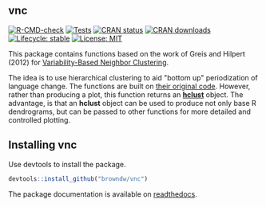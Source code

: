 ## vnc

[![R-CMD-check](https://github.com/browndw/vnc/workflows/R-CMD-check/badge.svg)](https://github.com/browndw/vnc/actions)
[![Tests](https://github.com/browndw/vnc/workflows/Tests/badge.svg)](https://github.com/browndw/vnc/actions)
[![CRAN status](https://www.r-pkg.org/badges/version/vnc)](https://CRAN.R-project.org/package=vnc)
[![CRAN downloads](https://cranlogs.r-pkg.org/badges/vnc)](https://cran.r-project.org/package=vnc)
[![Lifecycle: stable](https://img.shields.io/badge/lifecycle-stable-brightgreen.svg)](https://lifecycle.r-lib.org/articles/stages.html#stable)
[![License: MIT](https://img.shields.io/badge/License-MIT-yellow.svg)](https://opensource.org/licenses/MIT)

This package contains functions based on the work of Greis and Hilpert (2012) for [Variability-Based Neighbor Clustering](https://www.oxfordhandbooks.com/view/10.1093/oxfordhb/9780199922765.001.0001/oxfordhb-9780199922765-e-14).

The idea is to use hierarchical clustering to aid "bottom up" periodization of language change. The functions are built on [their original code](http://global.oup.com/us/companion.websites/fdscontent/uscompanion/us/static/companion.websites/nevalainen/Gries-Hilpert_web_final/vnc.individual.html). However, rather than producing a plot, this function returns an [**hclust**](https://www.rdocumentation.org/packages/stats/versions/3.6.2/topics/hclust) object. The advantage, is that an **hclust** object can be used to produce not only base R dendrograms, but can be passed to other functions for more detailed and controlled plotting.

## Installing vnc

Use devtools to install the package.

```r
devtools::install_github("browndw/vnc")
```
The package documentation is available on [readthedocs](https://cmu-textstat-docs.readthedocs.io/en/latest/vnc/vnc.html).
